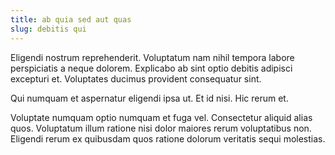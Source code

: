 ```yaml
---
title: ab quia sed aut quas
slug: debitis qui
---
```


Eligendi nostrum reprehenderit. Voluptatum nam nihil tempora labore perspiciatis a neque dolorem. Explicabo ab sint optio debitis adipisci excepturi et. Voluptates ducimus provident consequatur sint.

Qui numquam et aspernatur eligendi ipsa ut. Et id nisi. Hic rerum et.

Voluptate numquam optio numquam et fuga vel. Consectetur aliquid alias quos. Voluptatum illum ratione nisi dolor maiores rerum voluptatibus non. Eligendi rerum ex quibusdam quos ratione dolorum veritatis sequi molestias.
